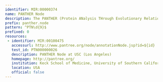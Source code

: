 ```yaml
---
identifier: MIR:00000374
name: PANTHER Node
description: The PANTHER (Protein ANalysis THrough Evolutionary Relationships) Classification System is a resource that classifies genes by their functions, using published scientific experimental evidence and evolutionary relationships to predict function even in the absence of direct experimental evidence. PANTHER tree is a key element of the PANTHER System to represent ‘all’ of the evolutionary events in the gene family. PANTHER nodes represent the evolutionary events, either speciation or duplication, within the tree. PANTHER is maintaining stable identifier for these nodes.
prefix: panther.node
pattern: ^PTN\d{9}$
prefixed: 0
resources:
 - identifier: MIR:00100475
   accessurl: http://www.pantree.org/node/annotationNode.jsp?id=${id}
   test_id: PTN000000026
   description: PANTHER Node at USC (Los Angeles)
   homepage: http://pantree.org/
   institution: Keck School of Medicine, University of Southern California
   location: USA
   official: false
---
```

